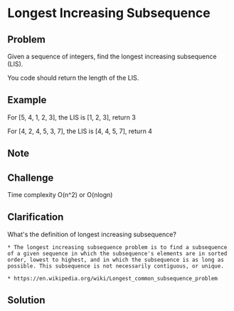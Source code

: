 Longest Increasing Subsequence
===


Problem
-------

Given a sequence of integers, find the longest increasing subsequence (LIS).

You code should return the length of the LIS.

Example
-------

For [5, 4, 1, 2, 3], the LIS  is [1, 2, 3], return 3

For [4, 2, 4, 5, 3, 7], the LIS is [4, 4, 5, 7], return 4

Note
---------

Challenge
---------

Time complexity O(n^2) or O(nlogn)

Clarification
-------------

What's the definition of longest increasing subsequence?

    * The longest increasing subsequence problem is to find a subsequence of a given sequence in which the subsequence's elements are in sorted order, lowest to highest, and in which the subsequence is as long as possible. This subsequence is not necessarily contiguous, or unique.  

    * https://en.wikipedia.org/wiki/Longest_common_subsequence_problem



Solution
--------

